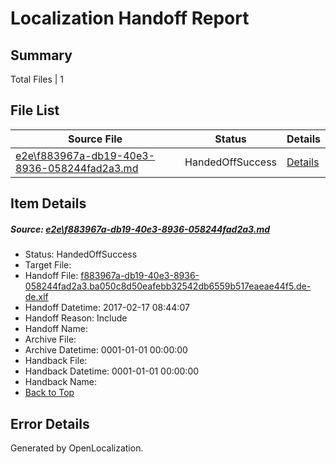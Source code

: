 # <a name='report-top'></a> Localization Handoff Report

## Summary
 Total Files | 1

## File List
 Source File | Status | Details 
 ----------- | ------ | ------- 
 [e2e\f883967a-db19-40e3-8936-058244fad2a3.md](https://github.com/OpenLocalizationTestOrg/ol-test0/blob/51922a204443b7f01d974751adc5cf54f139263d/e2e/f883967a-db19-40e3-8936-058244fad2a3.md) | HandedOffSuccess | [Details](#07d797a203c18c996e3542f2576ffb2204adbcd86)

## Item Details
##### <a name='07d797a203c18c996e3542f2576ffb2204adbcd86'></a> Source: [e2e\f883967a-db19-40e3-8936-058244fad2a3.md](https://github.com/OpenLocalizationTestOrg/ol-test0/blob/51922a204443b7f01d974751adc5cf54f139263d/e2e/f883967a-db19-40e3-8936-058244fad2a3.md)
* Status: HandedOffSuccess
* Target File: 
* Handoff File: [f883967a-db19-40e3-8936-058244fad2a3.ba050c8d50eafebb32542db6559b517eaeae44f5.de-de.xlf](https://github.com/OpenLocalizationTestOrg/ol-test4-handoff/blob/071e4fe6bd7510e5aef2f9eaebc9786d856ed4a5/ol-handoff/OpenLocalizationTestOrg/ol-test4-dede/xinjiang/ht/f883967a-db19-40e3-8936-058244fad2a3.ba050c8d50eafebb32542db6559b517eaeae44f5.de-de.xlf)
* Handoff Datetime: 2017-02-17 08:44:07
* Handoff Reason: Include
* Handoff Name: 
* Archive File: 
* Archive Datetime: 0001-01-01 00:00:00
* Handback File: 
* Handback Datetime: 0001-01-01 00:00:00
* Handback Name: 
* [Back to Top](#report-top)


## Error Details

Generated by OpenLocalization.
